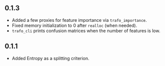 ## 0.1.3

- Added a few proxies for feature importance via `trafo_importance`.
- Fixed memory initialization to 0 after `realloc` (when needed).
- `trafo_cli` prints confusion matrices when the number of features is low.

## 0.1.1

- Added Entropy as a splitting criterion.
